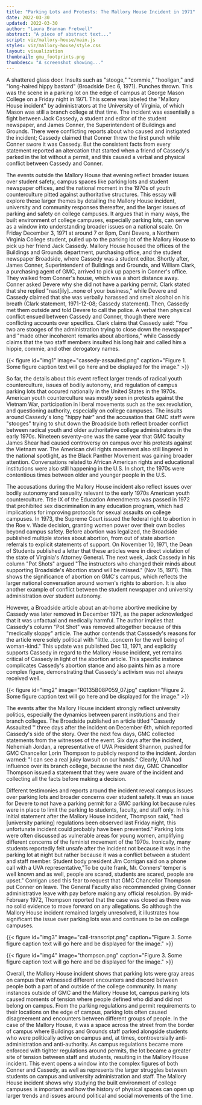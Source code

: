 ```yaml
---
title: "Parking Lots and Protests: The Mallory House Incident in 1971"
date: 2022-03-30
updated: 2022-03-30
author: "Laura Brannan Fretwell"
abstract: "A piece of abstract text..."
script: viz/mallory-house/main.js
styles: viz/mallory-house/style.css
layout: visualization
thumbnail: gmu_footprints.png
thumbdesc: "A screenshot showing..."
---
```


A shattered glass door. Insults such as "stooge," "commie," "hooligan," and "long-haired hippy bastard" (Broadside Dec 6, 1971). Punches thrown. This was the scene in a parking lot on the edge of campus at George Mason College on a Friday night in 1971. This scene was labeled the "Mallory House incident" by administrators at the University of Virginia, of which Mason was still a branch college at that time. The incident was essentially a fight between Jack Cassedy, a student and editor of the student newspaper, and James Conner, the Superintendent of Buildings and Grounds. There were conflicting reports about who caused and instigated the incident; Cassedy claimed that Conner threw the first punch while Conner swore it was Cassedy. But the consistent facts from every statement reported an altercation that started when a friend of Cassedy's parked in the lot without a permit, and this caused a verbal and physical conflict between Cassedy and Conner.

The events outside the Mallory House that evening reflect broader issues over student safety, campus spaces like parking lots and student newspaper offices, and the national moment in the 1970s of youth counterculture pitted against authoritative structures. This essay will explore these larger themes by detailing the Mallory House incident, university and community responses thereafter, and the larger issues of parking and safety on college campuses. It argues that in many ways, the built environment of college campuses, especially parking lots, can serve as a window into understanding broader issues on a national scale. 
On Friday December 3, 1971 at around 7 or 8pm, Dani Devere, a Northern Virginia College student, pulled up to the parking lot of the Mallory House to pick up her friend Jack Cassedy. Mallory House housed the offices of the Buildings and Grounds department, purchasing office, and the student newspaper Broadside, where Cassedy was a student editor. Shortly after, James Conner, Superintendent of Buildings and Grounds, and William Clark, a purchasing agent of GMC, arrived to pick up papers in Conner's office. They walked from Conner's house, which was a short distance away. Conner asked Devere why she did not have a parking permit. Clark stated that she replied "nast[ily]...none of your business," while Devere and Cassedy claimed that she was verbally harassed and smelt alcohol on his breath (Clark statement, 1971-12-08; Cassedy statement). Then, Cassedy met them outside and told Devere to call the police. A verbal then physical conflict ensued between Cassedy and Conner, though there were conflicting accounts over specifics. Clark claims that Cassedy said: "You two are stooges of the administration trying to close down the newspaper" and "made other incoherent remarks about abortions," while Cassedy claims that the two staff members insulted his long hair and called him a hippie, commie, and other derogatory names.

{{< figure id="img1" image="cassedy-assaulted.png" caption="Figure 1. Some figure caption text will go here and be displayed for the image." >}}

So far, the details about this event reflect larger trends of radical youth counterculture, issues of bodily autonomy, and regulation of campus parking lots that occured nationally in the United States in the 1970s. American youth counterculture was mostly seen in protests against the Vietnam War, participation in liberal movements such as the sex revolution, and questioning authority, especially on college campuses. The insults around Cassedy's long "hippy hair" and the accusation that GMC staff were "stooges" trying to shut down the Broadside both reflect broader conflict between radical youth and older authoritative college administrators in the early 1970s. Nineteen seventy-one was the same year that GMC faculty James Shear had caused controversy on campus over his protests against the Vietnam war. The American civil rights movement also still lingered in the national spotlight, as the Black Panther Movement was gaining broader attention. Conversations related to African American rights and educational institutions were also still happening in the U.S. In short, the 1970s were contentious times between older and younger people in the U.S.

The accusations during the Mallory House incident also reflect issues over bodily autonomy and sexuality relevant to the early 1970s American youth counterculture. Title IX of the Education Amendments was passed in 1972 that prohibited sex discrimination in any education program, which had implications for improving protocols for sexual assaults on college campuses. In 1973, the Supreme Court issued the federal right to abortion in the Roe v. Wade decision, granting women power over their own bodies beyond campus safety. Before abortion was legalized, the Broadside published multiple stories about abortion, from out of state abortion referrals to explicit statements of support. On November 10, 1971, the Dean of Students published a letter that these articles were in direct violation of the state of Virginia's Attorney General. The next week, Jack Cassedy in his  column "Pot Shots" argued "The instructors who changed their minds about supporting Broadside's Abortion stand will be missed." (Nov 15, 1971). This shows the significance of abortion on GMC's campus, which reflects the larger national conversation around women's rights to abortion. It is also another example of conflict between the student newspaper and university administration over student autonomy. 

However, a Broadside article about an at-home abortive medicine by Cassedy was later removed in December 1971, as the paper acknowledged that it was unfactual and medically harmful. The author implies that Cassedy's column "Pot Shot" was removed altogether because of this "medically sloppy" article. The author contends that Casssedy's reasons for the article were solely political with "little…concern for the well being of woman-kind." This update was published Dec 13, 1971, and explicitly supports Cassedy in regard to the Mallory House incident, yet remains critical of Cassedy in light of the abortion article. This specific instance complicates Cassedy's abortion stance and also paints him as a more complex figure, demonstrating that Cassedy's activism was not always received well.

{{< figure id="img2" image="R0135B08P059_07.jpg" caption="Figure 2. Some figure caption text will go here and be displayed for the image." >}}

The events after the Mallory House incident strongly reflect university politics, especially the dynamics between parent institutions and their branch colleges. The Broadside published an article titled "Cassedy Assaulted '' three days after the incident on December 6th, which reported Cassedy's side of the story. Over the next few days, GMC collected statements from the witnesses of the event. Six days after the incident, Nehemiah Jordan, a representative of UVA President Shannon, pushed for GMC Chancellor Lorin Thompson to publicly respond to the incident. Jordan warned: "I can see a real juicy lawsuit on our hands." Clearly, UVA had influence over its branch college, because the next day, GMC Chancellor Thompson issued a statement that they were aware of the incident and collecting all the facts before making a decision.

Different testimonies and reports around the incident reveal campus issues over parking lots and broader concerns over student safety. It was an issue for Devere to not have a parking permit for a GMC parking lot because rules were in place to limit the parking to students, faculty, and staff only. In his initial statement after the Mallory House incident, Thompson said, "had [university parking] regulations been observed last Friday night, this unfortunate incident could probably have been prevented." Parking lots were often discussed as vulnerable areas for young women, amplifying different concerns of the feminist movement of the 1970s. Ironically, many students reportedly felt unsafe after the incident not because it was in the parking lot at night but rather because it was a conflict between a student and staff member. Student body president Jim Corrigan said on a phone call with a UVA representative,"To be quite frank, Mr. Conners' temper is well known and as well, people are scared, students are scared, people are upset." Corrigan used this fear to request that GMC Chancellor Thompson put Conner on leave. The General Faculty also recommended giving Conner administrative leave with pay before making any official resolution. By mid-February 1972, Thompson reported that the case was closed as there was no solid evidence to move forward on any allegations. So although the Mallory House incident remained largely unresolved, it illustrates how significant the issue over parking lots was and continues to be on college campuses.

{{< figure id="img3" image="call-transcript.png" caption="Figure 3. Some figure caption text will go here and be displayed for the image." >}}

{{< figure id="img4" image="thompson.png" caption="Figure 3. Some figure caption text will go here and be displayed for the image." >}}

Overall, the Mallory House incident shows that parking lots were gray areas on campus that witnessed different encounters and discord between people both a part of and outside of the college community. In many instances outside of GMC and the Mallory House lot, campus parking lots caused moments of tension where people defined who did and did not belong on campus. From the parking regulations and permit requirements to their locations on the edge of campus, parking lots often caused disagreement and encounters between different groups of people. In the case of the Mallory House, it was a space across the street from the border of campus where Buildings and Grounds staff parked alongside students who were politically active on campus and, at times, controversially anti-administration and anti-authority. As campus regulations became more enforced with tighter regulations around permits, the lot became a greater site of tension between staff and students, resulting in the Mallory House incident. This event opens a window into the complex figures of both Conner and Cassedy, as well as represents the larger struggles between students on campus and university administration and staff. The Mallory House incident shows why studying the built environment of college campuses is important and how the history of physical spaces can open up larger trends and issues around political and social movements of the time.
